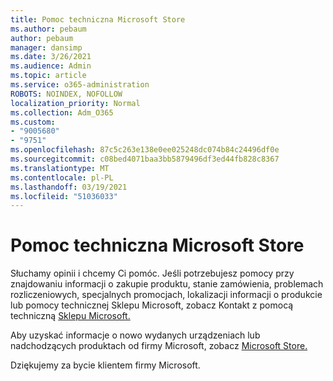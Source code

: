 ```yaml
---
title: Pomoc techniczna Microsoft Store
ms.author: pebaum
author: pebaum
manager: dansimp
ms.date: 3/26/2021
ms.audience: Admin
ms.topic: article
ms.service: o365-administration
ROBOTS: NOINDEX, NOFOLLOW
localization_priority: Normal
ms.collection: Adm_O365
ms.custom:
- "9005680"
- "9751"
ms.openlocfilehash: 87c5c263e138e0ee025248dc074b84c24496df0e
ms.sourcegitcommit: c08bed4071baa3bb5879496df3ed44fb828c8367
ms.translationtype: MT
ms.contentlocale: pl-PL
ms.lasthandoff: 03/19/2021
ms.locfileid: "51036033"
---
```

# <a name="microsoft-store-support"></a>Pomoc techniczna Microsoft Store

Słuchamy opinii i chcemy Ci pomóc. Jeśli potrzebujesz pomocy przy znajdowaniu informacji o zakupie produktu, stanie zamówienia, problemach rozliczeniowych, specjalnych promocjach, lokalizacji informacji o produkcie lub pomocy technicznej Sklepu Microsoft, zobacz Kontakt z pomocą techniczną [Sklepu Microsoft.](https://support.microsoft.com/account-billing/contact-microsoft-store-support-4f615f2a-6bbd-fd69-6695-ae213d63eef0)

Aby uzyskać informacje o nowo wydanych urządzeniach lub nadchodzących produktach od firmy Microsoft, zobacz [Microsoft Store.](https://www.microsoft.com/?ql=1)

Dziękujemy za bycie klientem firmy Microsoft.